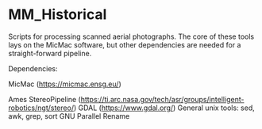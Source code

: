 # MM_Historical
Scripts for processing scanned aerial photographs. The core of these tools lays on the MicMac software, but other dependencies are needed for a straight-forward pipeline.

Dependencies:

MicMac (https://micmac.ensg.eu/)

Ames StereoPipeline (https://ti.arc.nasa.gov/tech/asr/groups/intelligent-robotics/ngt/stereo/)
GDAL (https://www.gdal.org/)
General unix tools: sed, awk, grep, sort
GNU Parallel
Rename
